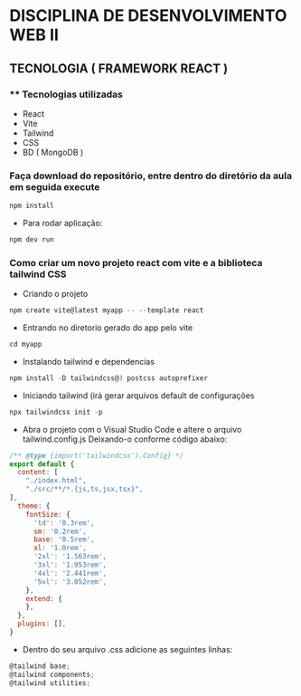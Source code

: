 # DISCIPLINA DE DESENVOLVIMENTO WEB II

## TECNOLOGIA ( FRAMEWORK REACT )

### ** Tecnologias utilizadas


* React
* Vite
* Tailwind
* CSS
* BD ( MongoDB )

### Faça download do repositório, entre dentro do diretório da aula em seguida execute

~~~javascript
npm install
~~~

* Para rodar aplicação:

~~~javascript
npm dev run
~~~

### Como criar um novo projeto react com vite e a biblioteca tailwind CSS

* Criando o projeto
~~~javascript
npm create vite@latest myapp -- --template react
~~~

* Entrando no diretorio gerado do app pelo vite
~~~javascript
cd myapp
~~~

* Instalando tailwind e dependencias
~~~javascript
npm install -D tailwindcss@3 postcss autoprefixer
~~~

* Iniciando tailwind (irá gerar arquivos default de configurações
~~~javascript
npx tailwindcss init -p
~~~

* Abra o projeto com o Visual Studio Code e altere o arquivo tailwind.config.js
Deixando-o conforme código abaixo:


~~~javascript
/** @type {import('tailwindcss').Config} */
export default {
  content: [
    "./index.html",
    "./src/**/*.{js,ts,jsx,tsx}",
],
  theme: {
    fontSize: {
      'td': '0.3rem',
      sm: '0.2rem',
      base: '0.5rem',
      xl: '1.0rem',
      '2xl': '1.563rem',
      '3xl': '1.953rem',
      '4xl': '2.441rem',
      '5xl': '3.052rem',
    },
    extend: {
    },
  },
  plugins: [],
}


~~~

* Dentro do seu arquivo .css adicione as seguintes linhas:

~~~javascript
@tailwind base;
@tailwind components;
@tailwind utilities;
~~~
